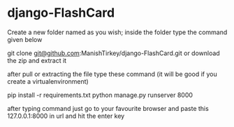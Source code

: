 # django-FlashCard

Create a new folder named as you wish; inside the folder type the command given below

git clone git@github.com:ManishTirkey/django-FlashCard.git or download the zip and extract it 

after pull or extracting the file type these command (it will be good if you create a virtualenvironment)

pip install -r requirements.txt
python manage.py runserver 8000

after typing command just go to your favourite browser and paste this 127.0.0.1:8000 in url and hit the enter key
